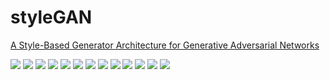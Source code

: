 # styleGAN
[A Style-Based Generator Architecture for Generative Adversarial Networks](https://arxiv.org/pdf/1812.04948.pdf)

![](https://i.imgur.com/I3M17za.png)
![](https://i.imgur.com/hB6M2aG.png)
![](https://i.imgur.com/oaHD6Ow.png)
![](https://i.imgur.com/pnpUrvT.png)
![](https://i.imgur.com/3AmWppy.png)
![](https://i.imgur.com/RCAuoZo.png)
![](https://i.imgur.com/T1V1pBq.png)
![](https://i.imgur.com/GSNvly9.png)
![](https://i.imgur.com/v5Qq0xG.png)
![](https://i.imgur.com/b48aTtv.png)
![](https://i.imgur.com/yvdVJtj.png)
![](https://i.imgur.com/8vqU15v.png)
![](https://i.imgur.com/jYyJIOq.png)

